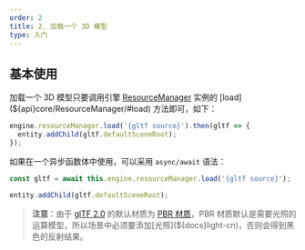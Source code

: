 ```yaml
---
order: 2
title: 2. 加载一个 3D 模型
type: 入门
---
```


<playground src="gltf-basic.ts"></playground>

## 基本使用

加载一个 3D 模型只要调用引擎 [ResourceManager](${docs}resource-manager-cn) 实例的 [load](${api}core/ResourceManager/#load) 方法即可，如下：

```typescript
engine.resourceManager.load('{gltf source}').then(gltf => {
  entity.addChild(gltf.defaultSceneRoot);
});
```

如果在一个异步函数体中使用，可以采用 `async/await` 语法：

```typescript
const gltf = await this.engine.resourceManager.load('{gltf source}');

entity.addChild(gltf.defaultSceneRoot);
```

> **注意**：由于 [glTF 2.0](https://www.khronos.org/gltf/) 的默认材质为 [PBR 材质](${docs}material-cn#pbrmaterial)，PBR 材质默认是需要光照的运算模型，所以场景中必须要添加[光照](${docs}light-cn)，否则会得到黑色的反射结果。